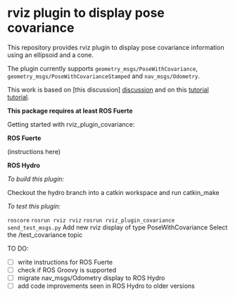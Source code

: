 rviz plugin to display pose covariance
===========================================================

This repository provides rviz plugin to display pose covariance information using an ellipsoid and a cone.

The plugin currently supports `geometry_msgs/PoseWithCovariance`, `geometry_msgs/PoseWithCovarianceStamped` and `nav_msgs/Odometry`. 

This work is based on [this discussion] [discussion] and on this [tutorial] [tutorial].

**This package requires at least ROS Fuerte**

Getting started with rviz_plugin_covariance:

**ROS Fuerte**

(instructions here)

**ROS Hydro**

*To build this plugin:*

Checkout the hydro branch into a catkin workspace and run catkin_make

*To test this plugin:*

`roscore`
`rosrun rviz rviz`
`rosrun rviz_plugin_covariance send_test_msgs.py`
Add new rviz display of type PoseWithCovariance
Select the /test_covariance topic

TO DO: 
- [ ] write instructions for ROS Fuerte
- [ ] check if ROS Groovy is supported
- [ ] migrate nav_msgs/Odometry display to ROS Hydro
- [ ] add code improvements seen in ROS Hydro to older versions

[discussion]: http://geus.wordpress.com/2011/09/15/how-to-represent-a-3d-normal-function-with-ros-rviz/
[tutorial]: http://www.ros.org/wiki/rviz/Tutorials/Plugins%3A%20New%20Display%20Type
